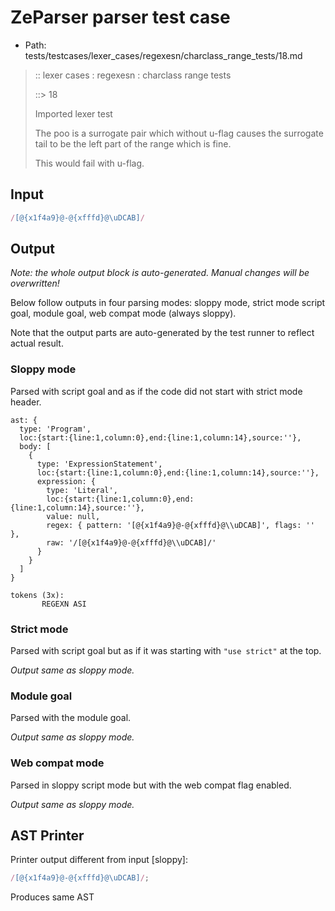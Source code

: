 # ZeParser parser test case

- Path: tests/testcases/lexer_cases/regexesn/charclass_range_tests/18.md

> :: lexer cases : regexesn : charclass range tests
>
> ::> 18
>
> Imported lexer test
>
> The poo is a surrogate pair which without u-flag causes the surrogate tail to be the left part of the range which is fine.
>
> This would fail with u-flag.

## Input

`````js
/[@{x1f4a9}@-@{xfffd}@\uDCAB]/
`````

## Output

_Note: the whole output block is auto-generated. Manual changes will be overwritten!_

Below follow outputs in four parsing modes: sloppy mode, strict mode script goal, module goal, web compat mode (always sloppy).

Note that the output parts are auto-generated by the test runner to reflect actual result.

### Sloppy mode

Parsed with script goal and as if the code did not start with strict mode header.

`````
ast: {
  type: 'Program',
  loc:{start:{line:1,column:0},end:{line:1,column:14},source:''},
  body: [
    {
      type: 'ExpressionStatement',
      loc:{start:{line:1,column:0},end:{line:1,column:14},source:''},
      expression: {
        type: 'Literal',
        loc:{start:{line:1,column:0},end:{line:1,column:14},source:''},
        value: null,
        regex: { pattern: '[@{x1f4a9}@-@{xfffd}@\\uDCAB]', flags: '' },
        raw: '/[@{x1f4a9}@-@{xfffd}@\\uDCAB]/'
      }
    }
  ]
}

tokens (3x):
       REGEXN ASI
`````

### Strict mode

Parsed with script goal but as if it was starting with `"use strict"` at the top.

_Output same as sloppy mode._

### Module goal

Parsed with the module goal.

_Output same as sloppy mode._

### Web compat mode

Parsed in sloppy script mode but with the web compat flag enabled.

_Output same as sloppy mode._

## AST Printer

Printer output different from input [sloppy]:

````js
/[@{x1f4a9}@-@{xfffd}@\uDCAB]/;
````

Produces same AST
